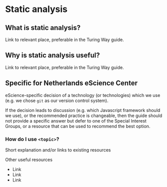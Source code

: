 # Static analysis

## What is static analysis?

Link to relevant place, preferable in the Turing Way guide.

## Why is static analysis useful?

Link to relevant place, preferable in the Turing Way guide.

## Specific for Netherlands eScience Center

eScience-specific decision of a technology (or technologies) which we use
(e.g. we chose ``git`` as our version control system).

If the decision leads to discussion (e.g. which Javascript framework should we
use), or the recommended practice is changeable, then the guide should not
provide a specific answer but defer to one of the Special Interest Groups, or
a resource that can be used to recommend the best option.

### How do I use ``<topic>``?

Short explanation and/or links to existing resources

Other useful resources

- Link
- Link
- Link 